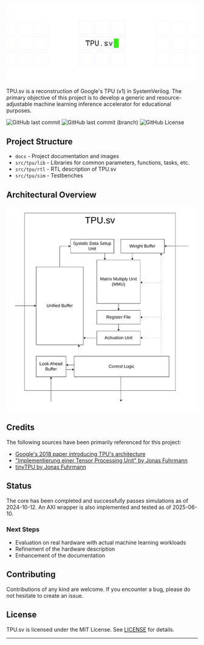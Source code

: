 <picture>
  <source
    srcset="docs/tpu_sv_darkbanner.png"
    media="(prefers-color-scheme: dark)"
  />
  <source
    srcset="docs/tpu_sv_lightbanner.png"
    media="(prefers-color-scheme: light), (prefers-color-scheme: no-preference)"
  />
  <img src="docs/tpu_sv_lightbanner.png" alt="TPU.sv Banner" />
</picture>

TPU.sv is a reconstruction of Google's TPU (v1) in SystemVerilog. The primary objective of this project is to develop a generic and resource-adjustable machine learning inference accelerator for educational purposes.

![GitHub last commit](https://img.shields.io/github/last-commit/kagandikmen/TPU.sv) ![GitHub last commit (branch)](https://img.shields.io/github/last-commit/kagandikmen/TPU.sv/dev) ![GitHub License](https://img.shields.io/github/license/kagandikmen/TPU.sv)

## Project Structure

- `docs` - Project documentation and images
- `src/tpu/lib` - Libraries for common parameters, functions, tasks, etc.
- `src/tpu/rtl` - RTL description of TPU.sv
- `src/tpu/sim` - Testbenches

## Architectural Overview

![Architectural Overview](docs/architectural_overview.svg)

## Credits

The following sources have been primarily referenced for this project:

- [Google's 2018 paper introducing TPU's architecture](https://arxiv.org/abs/1704.04760)
- ["Implementierung einer Tensor Processing Unit" by Jonas Fuhrmann](https://reposit.haw-hamburg.de/handle/20.500.12738/8527)
- [tinyTPU by Jonas Fuhrmann](https://github.com/jofrfu/tinyTPU/)

## Status

The core has been completed and successfully passes simulations as of 2024-10-12. An AXI wrapper is also implemented and tested as of 2025-06-10.

### Next Steps

- Evaluation on real hardware with actual machine learning workloads
- Refinement of the hardware description
- Enhancement of the documentation

## Contributing

Contributions of any kind are welcome. If you encounter a bug, please do not hesitate to create an issue.

## License

TPU.sv is licensed under the MIT License. See [LICENSE](LICENSE) for details.

---